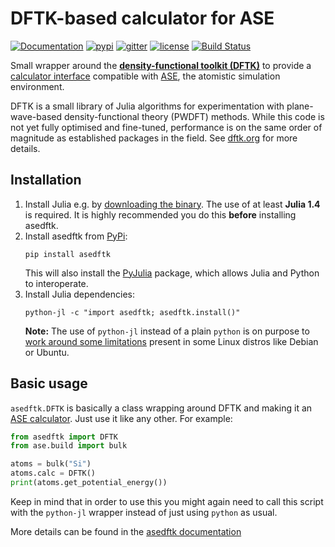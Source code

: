 # DFTK-based calculator for ASE
[![Documentation](https://img.shields.io/badge/doc-latest-blue.svg)](https://github.com/mfherbst/asedftk/blob/master/docs/asedftk.md)
[![pypi](https://img.shields.io/pypi/v/asedftk)](https://pypi.org/project/asedftk)
[![gitter](https://badges.gitter.im/DFTK-jl/community.svg)](https://gitter.im/DFTK-jl/community)
[![license](https://img.shields.io/github/license/mfherbst/asedftk.svg?maxAge=2592000)](https://github.com/mfherbst/asedftk/blob/master/LICENSE)
[![Build Status](https://api.travis-ci.com/mfherbst/asedftk.svg?branch=master)](https://travis-ci.com/mfherbst/asedftk)

Small wrapper around the
[**density-functional toolkit (DFTK)**](https://dftk.org)
to provide a
[calculator interface](https://wiki.fysik.dtu.dk/ase/ase/calculators/calculators.html)
compatible with [ASE](https://wiki.fysik.dtu.dk/ase/index.html),
the atomistic simulation environment.

DFTK is a small library of Julia algorithms
for experimentation with plane-wave-based
density-functional theory (PWDFT) methods.
While this code is not yet fully optimised and fine-tuned,
performance is on the same order of magnitude as established packages
in the field. See [dftk.org](https://dftk.org) for more details.

## Installation
1. Install Julia e.g. by [downloading the binary](https://julialang.org/downloads).
   The use of at least **Julia 1.4** is required.
   It is highly recommended you do this **before** installing asedftk.
2. Install asedftk from [PyPi](https://pypi.org/project/asedftk):
   ```
   pip install asedftk
   ```
   This will also install the [PyJulia](https://pypi.org/project/julia/) package,
   which allows Julia and Python to interoperate.
3. Install Julia dependencies:
   ```
   python-jl -c "import asedftk; asedftk.install()"
   ```
   **Note:** The use of `python-jl` instead of a plain `python`
   is on purpose
   to [work around some limitations](https://pyjulia.readthedocs.io/en/stable/troubleshooting.html#your-python-interpreter-is-statically-linked-to-libpython)
   present in some Linux distros like Debian or Ubuntu.

## Basic usage
`asedftk.DFTK` is basically a class wrapping around DFTK and making it an
[ASE calculator](https://wiki.fysik.dtu.dk/ase/ase/calculators/calculators.html).
Just use it like any other. For example:
```python
from asedftk import DFTK
from ase.build import bulk

atoms = bulk("Si")
atoms.calc = DFTK()
print(atoms.get_potential_energy())
```
Keep in mind that in order to use this you might again need
to call this script with the `python-jl` wrapper
instead of just using `python` as usual.

More details can be found in the [asedftk documentation](https://github.com/mfherbst/asedftk/blob/master/docs/asedftk.md)
